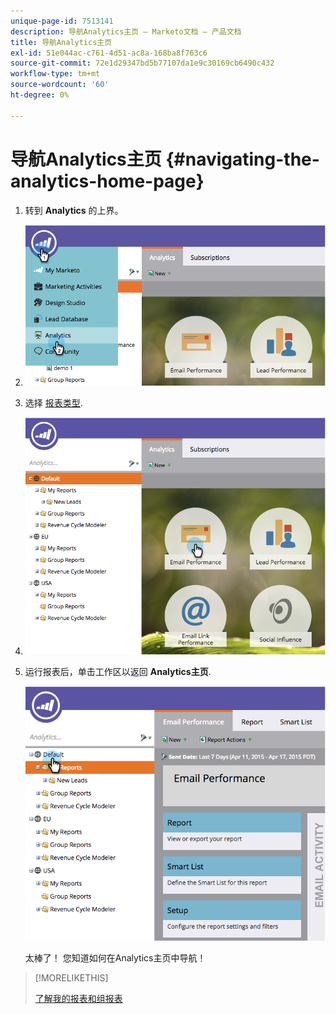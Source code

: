```yaml
---
unique-page-id: 7513141
description: 导航Analytics主页 — Marketo文档 — 产品文档
title: 导航Analytics主页
exl-id: 51e044ac-c761-4d51-ac8a-168ba8f763c6
source-git-commit: 72e1d29347bd5b77107da1e9c30169cb6490c432
workflow-type: tm+mt
source-wordcount: '60'
ht-degree: 0%

---
```


# 导航Analytics主页 {#navigating-the-analytics-home-page}

1. 转到 **Analytics** 的上界。

1. ![](assets/image2015-4-27-8-3a38-3a10.png)

1. 选择 [报表类型](/help/marketo/product-docs/reporting/basic-reporting/report-types/report-type-overview.md).

1. ![](assets/image2015-4-27-8-3a38-3a22.png)

1. 运行报表后，单击工作区以返回 **Analytics主页**.

   ![](assets/image2015-4-27-8-3a38-3a34.png)

   太棒了！ 您知道如何在Analytics主页中导航！

>[!MORELIKETHIS]
>
>[了解我的报表和组报表](/help/marketo/product-docs/reporting/basic-reporting/creating-reports/understanding-my-reports-and-group-reports.md)
